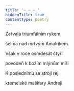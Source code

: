 ```yaml
---
title: '– – – '
hiddenTitle: true
contentType: poetry
---
```


<section>

Zařvala triumfálním rykem

šelma nad mrtvým Amalrikem

Však v roce osmdesát čtyři

povodeň k božím mlýnům míří

K poslednímu se strojí reji

kremelské maškary Andreji

</section>
